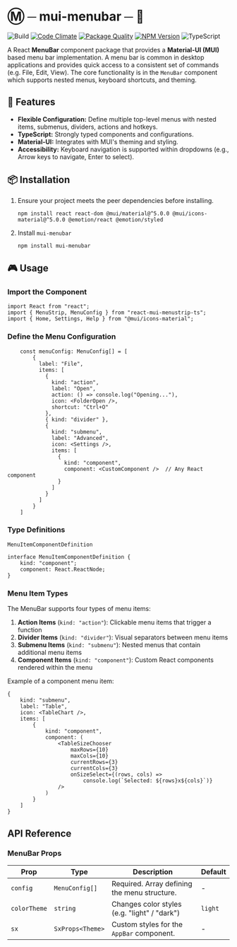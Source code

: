 # Ⓜ ─ mui-menubar ─ 🍫

![Build](https://github.com/keithwalsh/mui-menubar/actions/workflows/build.yml/badge.svg)
[![Code Climate](https://codeclimate.com/github/keithwalsh/mui-menubar/badges/gpa.svg)](https://codeclimate.com/github/keithwalsh/mui-menubar)
[![Package Quality](https://packagequality.com/shield/mui-menubar.svg)](https://packagequality.com/#?package=mui-menubar)
[![NPM Version](https://img.shields.io/npm/v/mui-menubar.svg)](https://www.npmjs.com/package/mui-menubar)
![TypeScript](https://img.shields.io/badge/TypeScript-007ACC?style=flat-square&logo=typescript&logoColor=white)

A React **MenuBar** component package that provides a **Material-UI (MUI)** based menu bar implementation. A menu bar is common in desktop applications and provides quick access to a consistent set of commands (e.g. File, Edit, View). The core functionality is in the `MenuBar` component which supports nested menus, keyboard shortcuts, and theming.

## 🚀 Features

-   **Flexible Configuration:** Define multiple top-level menus with nested items, submenus, dividers, actions and hotkeys.
-   **TypeScript:** Strongly typed components and configurations.
-   **Material-UI:** Integrates with MUI's theming and styling.
-   **Accessibility:** Keyboard navigation is supported within dropdowns (e.g., Arrow keys to navigate, Enter to select).

## 📦 Installation

1. Ensure your project meets the peer dependencies before installing.

    ```
    npm install react react-dom @mui/material@^5.0.0 @mui/icons-material@^5.0.0 @emotion/react @emotion/styled
    ```

2. Install `mui-menubar`

    ```
    npm install mui-menubar
    ```

## 🎮 Usage

### Import the Component

```tsx
import React from "react";
import { MenuStrip, MenuConfig } from "react-mui-menustrip-ts";
import { Home, Settings, Help } from "@mui/icons-material";
```

### Define the Menu Configuration

```tsx
    const menuConfig: MenuConfig[] = [
        {
          label: "File",
          items: [
            {
              kind: "action",
              label: "Open",
              action: () => console.log("Opening..."),
              icon: <FolderOpen />,
              shortcut: "Ctrl+O"
            },
            { kind: "divider" },
            {
              kind: "submenu",
              label: "Advanced",
              icon: <Settings />,
              items: [
                {
                  kind: "component",
                  component: <CustomComponent />  // Any React component
                }
              ]
            }
          ]
        }
    ]
```

### Type Definitions

`MenuItemComponentDefinition`

```tsx
interface MenuItemComponentDefinition {
    kind: "component";
    component: React.ReactNode;
}
```

### Menu Item Types

The MenuBar supports four types of menu items:

1. **Action Items** (`kind: "action"`): Clickable menu items that trigger a function
2. **Divider Items** (`kind: "divider"`): Visual separators between menu items
3. **Submenu Items** (`kind: "submenu"`): Nested menus that contain additional menu items
4. **Component Items** (`kind: "component"`): Custom React components rendered within the menu

Example of a component menu item:
```tsx
{
    kind: "submenu",
    label: "Table",
    icon: <TableChart />,
    items: [
        {
            kind: "component",
            component: (
                <TableSizeChooser
                    maxRows={10}
                    maxCols={10}
                    currentRows={3}
                    currentCols={3}
                    onSizeSelect={(rows, cols) => 
                        console.log(`Selected: ${rows}x${cols}`)}
                />
            )
        }
    ]
}
```

## API Reference

### MenuBar Props

| Prop         | Type             | Description                                  | Default |
| ------------ | ---------------- | -------------------------------------------- | ------- |
| `config`     | `MenuConfig[]`   | Required. Array defining the menu structure. | -       |
| `colorTheme` | `string`         | Changes color styles (e.g. "light" / "dark") | `light` |
| `sx`         | `SxProps<Theme>` | Custom styles for the `AppBar` component.    | -       |
